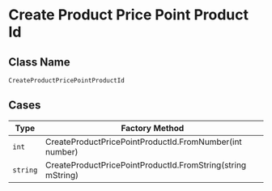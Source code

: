 
# Create Product Price Point Product Id

## Class Name

`CreateProductPricePointProductId`

## Cases

| Type | Factory Method |
|  --- | --- |
| `int` | CreateProductPricePointProductId.FromNumber(int number) |
| `string` | CreateProductPricePointProductId.FromString(string mString) |


